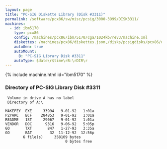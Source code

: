```yaml
---
layout: page
title: "PC-SIG Diskette Library (Disk #3311)"
permalink: /software/pcx86/sw/misc/pcsig/3000-3999/DISK3311/
machines:
  - id: ibm5170
    type: pcx86
    config: /machines/pcx86/ibm/5170/cga/1024kb/rev3/machine.xml
    diskettes: /machines/pcx86/diskettes.json,/disks/pcsigdisks/pcx86/diskettes.json
    autoGen: true
    autoMount:
      B: "PC-SIG Library Disk #3311"
    autoType: $date\r$time\rB:\rDIR\r
---
```


{% include machine.html id="ibm5170" %}

### Directory of PC-SIG Library Disk #3311

     Volume in drive A has no label
     Directory of A:\

    MAKEPZY  EXE     33994   9-01-92   1:01a
    PZYARC   BCF    284853   9-01-92   1:01a
    README   1ST     29067   9-01-92   1:01a
    VENDOR   DOC      9316   9-06-92   5:05p
    GO       TXT       847   1-27-93   3:35a
    GO       BAT        32  11-12-92  12:56p
            6 file(s)     358109 bytes
                               0 bytes free
